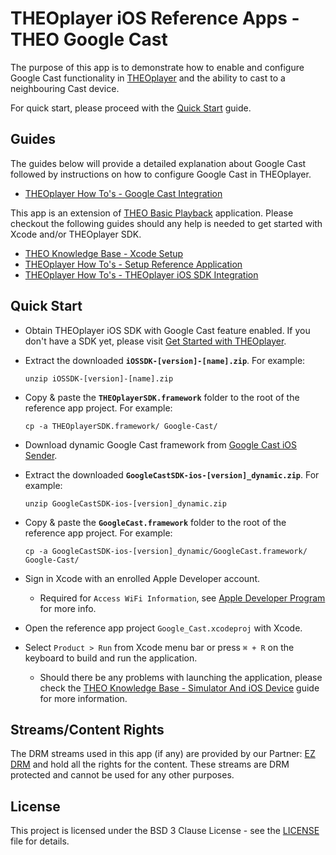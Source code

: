 # THEOplayer iOS Reference Apps - THEO Google Cast

The purpose of this app is to demonstrate how to enable and configure Google Cast functionality in [THEOplayer] and the ability to cast to a neighbouring Cast device.

For quick start, please proceed with the [Quick Start](#Quick-Start) guide.

## Guides

The guides below will provide a detailed explanation about Google Cast followed by instructions on how to configure Google Cast in THEOplayer.

* [THEOplayer How To's - Google Cast Integration]

This app is an extension of [THEO Basic Playback] application. Please checkout the following guides should any help is needed to get started with Xcode and/or THEOplayer SDK.

* [THEO Knowledge Base - Xcode Setup]
* [THEOplayer How To's - Setup Reference Application]
* [THEOplayer How To's - THEOplayer iOS SDK Integration]

## Quick Start

* Obtain THEOplayer iOS SDK with Google Cast feature enabled. If you don't have a SDK yet, please visit [Get Started with THEOplayer].
* Extract the downloaded **`iOSSDK-[version]-[name].zip`**. For example:

      unzip iOSSDK-[version]-[name].zip

* Copy & paste the **`THEOplayerSDK.framework`** folder to the root of the reference app project. For example:

      cp -a THEOplayerSDK.framework/ Google-Cast/

* Download dynamic Google Cast framework from [Google Cast iOS Sender].
* Extract the downloaded **`GoogleCastSDK-ios-[version]_dynamic.zip`**. For example:

      unzip GoogleCastSDK-ios-[version]_dynamic.zip

* Copy & paste the **`GoogleCast.framework`** folder to the root of the reference app project. For example:

      cp -a GoogleCastSDK-ios-[version]_dynamic/GoogleCast.framework/ Google-Cast/

* Sign in Xcode with an enrolled Apple Developer account.
  * Required for `Access WiFi Information`, see [Apple Developer Program] for more info.
* Open the reference app project `Google_Cast.xcodeproj` with Xcode.
* Select `Product > Run` from Xcode menu bar or press `⌘ + R` on the keyboard to build and run the application.
  * Should there be any problems with launching the application, please check the [THEO Knowledge Base - Simulator And iOS Device] guide for more information.

## Streams/Content Rights

The DRM streams used in this app (if any) are provided by our Partner: [EZ DRM] and hold all the rights for the content. These streams are DRM protected and cannot be used for any other purposes.

## License

This project is licensed under the BSD 3 Clause License - see the [LICENSE] file for details.

[//]: # (Links and Guides reference)
[THEOplayer How To's - Google Cast Integration]: Guides/howto-google-cast-integration/README.md
[THEO Basic Playback]: ../Basic-Playback
[THEO Knowledge Base - Xcode Setup]: ../Basic-Playback/Guides/knowledgebase-xcode-setup/README.md
[THEO Knowledge Base - Simulator And iOS Device]: ../Basic-Playback/Guides/knowledgebase-simulator-and-ios-device/README.md
[THEOplayer How To's - Setup Reference Application]: ../Basic-Playback/Guides/howto-setup-reference-application/README.md
[THEOplayer How To's - THEOplayer iOS SDK Integration]: ../Basic-Playback/Guides/howto-theoplayer-ios-sdk-integration/README.md
[THEOplayer]: https://www.theoplayer.com
[Get Started with THEOplayer]: https://www.theoplayer.com/licensing
[Google Cast iOS Sender]: https://developers.google.com/cast/docs/ios_sender
[Apple Developer Program]: https://developer.apple.com/support/compare-memberships/
[EZ DRM]: https://www.ezdrm.com/

[//]: # (Project files reference)
[LICENSE]: LICENSE
